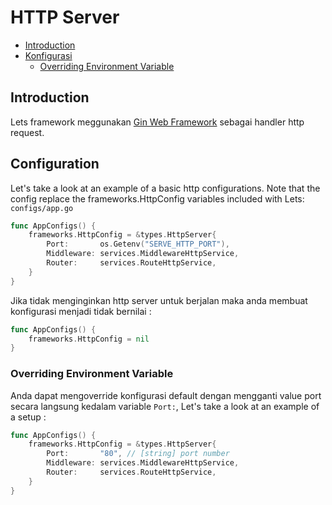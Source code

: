 # HTTP Server

- [Introduction](#introduction)
- [Konfigurasi](#configuration)
    - [Overriding Environment Variable](#overriding-environment-variable)


<a name="introduction"></a>
## Introduction

Lets framework meggunakan [Gin Web Framework](https://gin-gonic.com/docs/) sebagai handler http request.

<a name="configuration"></a>
## Configuration

Let's take a look at an example of a basic http configurations. Note that the config replace the frameworks.HttpConfig variables included with Lets: `configs/app.go`

```go
func AppConfigs() {
    frameworks.HttpConfig = &types.HttpServer{
        Port:       os.Getenv("SERVE_HTTP_PORT"),
        Middleware: services.MiddlewareHttpService,
        Router:     services.RouteHttpService,
    }
}
```

Jika tidak menginginkan http server untuk berjalan maka anda membuat konfigurasi menjadi tidak bernilai :

```go
func AppConfigs() {
    frameworks.HttpConfig = nil
}
```

<a name="overriding-environment-variable"></a>
### Overriding Environment Variable

Anda dapat mengoverride konfigurasi default dengan mengganti value port secara langsung kedalam variable `Port:`, Let's take a look at an example of a setup :

```go
func AppConfigs() {
    frameworks.HttpConfig = &types.HttpServer{
        Port:       "80", // [string] port number
        Middleware: services.MiddlewareHttpService,
        Router:     services.RouteHttpService,
    }
}
```
